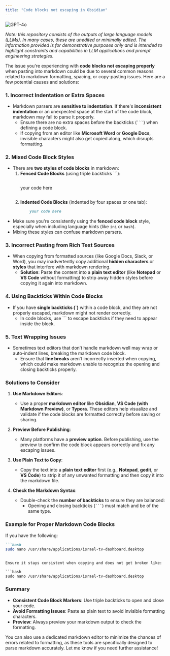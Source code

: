 ```yaml
---
title: "Code blocks not escaping in Obsidian"
---
```

![GPT-4o](https://img.shields.io/badge/GPT--4o-3333FF?style=for-the-badge&logo=openai&logoColor=white)



*Note: this repository consists of the outputs of large language models (LLMs). In many cases, these are unedited or minimally edited. The information provided is for demonstrative purposes only and is intended to highlight constraints and capabilities in LLM applications and prompt engineering strategies.*


The issue you're experiencing with **code blocks not escaping properly** when pasting into markdown could be due to several common reasons related to markdown formatting, spacing, or copy-pasting issues. Here are a few potential causes and solutions:

### 1. **Incorrect Indentation or Extra Spaces**
- Markdown parsers are **sensitive to indentation**. If there's **inconsistent indentation** or an unexpected space at the start of the code block, markdown may fail to parse it properly.
  - Ensure there are no extra spaces before the backticks (` ``` `) when defining a code block.
  - If copying from an editor like **Microsoft Word** or **Google Docs**, invisible characters might also get copied along, which disrupts formatting.

### 2. **Mixed Code Block Styles**
- There are **two styles of code blocks** in markdown:
  1. **Fenced Code Blocks** (using triple backticks ```):
     ```markdown
     ```
     your code here
     ```
     ```
  2. **Indented Code Blocks** (indented by four spaces or one tab):
     ```markdown
         your code here
     ```
- Make sure you're consistently using the **fenced code block** style, especially when including language hints (like `ini` or `bash`).
- Mixing these styles can confuse markdown parsers.

### 3. **Incorrect Pasting from Rich Text Sources**
- When copying from formatted sources (like Google Docs, Slack, or Word), you may inadvertently copy additional **hidden characters** or **styles** that interfere with markdown rendering.
  - **Solution**: Paste the content into a **plain text editor** (like **Notepad** or **VS Code** without formatting) to strip away hidden styles before copying it again into markdown.

### 4. **Using Backticks Within Code Blocks**
- If you have **single backticks (`)** within a code block, and they are not properly escaped, markdown might not render correctly.
  - In code blocks, use `\`` to escape backticks if they need to appear inside the block.

### 5. **Text Wrapping Issues**
- Sometimes text editors that don’t handle markdown well may wrap or auto-indent lines, breaking the markdown code block.
  - Ensure that **line breaks** aren’t incorrectly inserted when copying, which could make markdown unable to recognize the opening and closing backticks properly.

### Solutions to Consider
1. **Use Markdown Editors**:
   - Use a proper **markdown editor** like **Obsidian**, **VS Code (with Markdown Preview)**, or **Typora**. These editors help visualize and validate if the code blocks are formatted correctly before saving or sharing.

2. **Preview Before Publishing**:
   - Many platforms have a **preview option**. Before publishing, use the preview to confirm the code block appears correctly and fix any escaping issues.

3. **Use Plain Text to Copy**:
   - Copy the text into a **plain text editor** first (e.g., **Notepad**, **gedit**, or **VS Code**) to strip it of any unwanted formatting and then copy it into the markdown file.

4. **Check the Markdown Syntax**:
   - Double-check the **number of backticks** to ensure they are balanced:
     - Opening and closing backticks (` ``` `) must match and be of the same type.

### Example for Proper Markdown Code Blocks

If you have the following:

```markdown
```bash
sudo nano /usr/share/applications/israel-tv-dashboard.desktop
```
```

Ensure it stays consistent when copying and does not get broken like:

```bash
sudo nano /usr/share/applications/israel-tv-dashboard.desktop
```

### Summary
- **Consistent Code Block Markers**: Use triple backticks to open and close your code.
- **Avoid Formatting Issues**: Paste as plain text to avoid invisible formatting characters.
- **Preview**: Always preview your markdown output to check the formatting.

You can also use a dedicated markdown editor to minimize the chances of errors related to formatting, as these tools are specifically designed to parse markdown accurately. Let me know if you need further assistance!